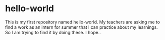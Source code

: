# hello-world
This is my first repository named hello-world.
My teachers are asking me to find a work as an intern for summer that I can practice about my learnings. So I am trying to find it by doing these. I hope..
